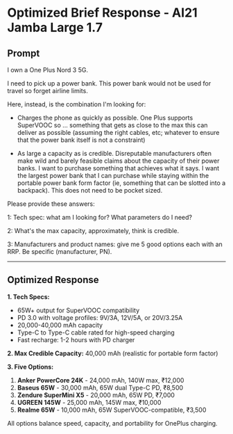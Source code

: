 # Optimized Brief Response - AI21 Jamba Large 1.7

## Prompt
I own a One Plus Nord 3 5G.

I need to pick up a power bank. This power bank would not be used for travel so forget airline limits.

Here, instead, is the combination I'm looking for:

- Charges the phone as quickly as possible. One Plus supports SuperVOOC so ... something that gets as close to the max this can deliver as possible (assuming the right cables, etc; whatever to ensure that the power bank itself is not a constraint)

- As large a capacity as is credible. Disreputable manufacturers often make wild and barely feasible claims about the capacity of their power banks. I want to purchase something that achieves what it says. I want the largest power bank that I can purchase while staying within the portable power bank form factor (ie, something that can be slotted into a backpack). This does not need to be pocket sized.

Please provide these answers:

1: Tech spec: what am I looking for? What parameters do I need?

2: What's the max capacity, approximately, think is credible.

3: Manufacturers and product names: give me 5 good options each with an RRP. Be specific (manufacturer, PN).

---

## Optimized Response

**1. Tech Specs:**
- 65W+ output for SuperVOOC compatibility
- PD 3.0 with voltage profiles: 9V/3A, 12V/5A, or 20V/3.25A
- 20,000-40,000 mAh capacity
- Type-C to Type-C cable rated for high-speed charging
- Fast recharge: 1-2 hours with PD charger

**2. Max Credible Capacity:**
40,000 mAh (realistic for portable form factor)

**3. Five Options:**

1. **Anker PowerCore 24K** - 24,000 mAh, 140W max, ₹12,000
2. **Baseus 65W** - 30,000 mAh, 65W dual Type-C PD, ₹8,500
3. **Zendure SuperMini X5** - 20,000 mAh, 65W PD, ₹7,000
4. **UGREEN 145W** - 25,000 mAh, 145W max, ₹10,000
5. **Realme 65W** - 10,000 mAh, 65W SuperVOOC-compatible, ₹3,500

All options balance speed, capacity, and portability for OnePlus charging.
